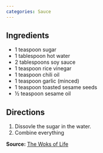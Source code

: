 ```yaml
---
categories: Sauce
---
```


## Ingredients

 - 1 teaspoon sugar
 - 1 tablespoon hot water
 - 2 tablespoons soy sauce
 - 1 teaspoon rice vinegar
 - 1 teaspoon chili oil
 - 1 teaspoon garlic (minced)
 - 1 teaspoon toasted sesame seeds
 - ½ teaspoon sesame oil

## Directions

1. Dissovle the sugar in the water.
2. Combine everything


**Source:** [The Woks of Life](https://thewoksoflife.com/dumpling-sauce-recipe/)
